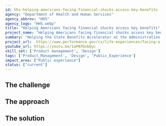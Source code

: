 ```yaml
---
id: hhs-helping-americans-facing-financial-shocks-access-key-benefits
agency: "Department of Health and Human Services"
agency_abbrev: "HHS"
agency_logo: "HHS.webp"
title: "Helping Americans facing financial shocks access key benefits"
project_name: "Helping Americans facing financial shocks access key benefits"
summary: "Helping the State Benefits Accelerator at the Administration for Children and Families make it easier for millions of people to apply for benefits like healthcare, cash assistance, food assistance, utility assistance, and child care subsidies."
project_url:  https://www.performance.gov/cx/life-experiences/facing-a-financial-shock/
youtube_url: https://youtu.be/1aPNfOxbQyc
skill_set: ['Product management', 'Design']
tags: ['Product_Management', 'Design', 'Public_Experience']
impact_area: ["Public experience"]
status: ["current"]
---
```


## The challenge

## The approach

## The solution 

